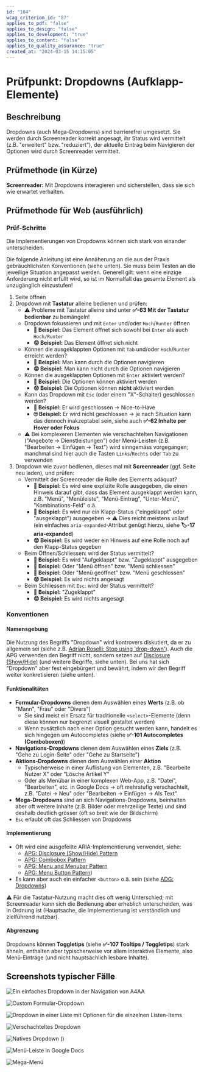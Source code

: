 ```yaml
---
id: "104"
wcag_criterion_id: "87"
applies_to_pdf: "false"
applies_to_design: "false"
applies_to_development: "true"
applies_to_content: "false"
applies_to_quality_assurance: "true"
created_at: "2024-03-15 14:15:05"
---
```


# Prüfpunkt: Dropdowns (Aufklapp-Elemente)

## Beschreibung

Dropdowns (auch Mega-Dropdowns) sind barrierefrei umgesetzt. Sie werden durch Screenreader korrekt angesagt, ihr Status wird vermittelt (z.B. "erweitert" bzw. "reduziert"), der aktuelle Eintrag beim Navigieren der Optionen wird durch Screenreader vermittelt.

## Prüfmethode (in Kürze)

**Screenreader:** Mit Dropdowns interagieren und sicherstellen, dass sie sich wie erwartet verhalten.

## Prüfmethode für Web (ausführlich)

### Prüf-Schritte

Die Implementierungen von Dropdowns können sich stark von einander unterscheiden.

Die folgende Anleitung ist eine Annäherung an die aus der Praxis gebräuchlichsten Konventionen (siehe unten). Sie muss beim Testen an die jeweilige Situation angepasst werden. Generell gilt: wenn eine einzige Anforderung nicht erfüllt wird, so ist im Normalfall das gesamte Element als unzugänglich einzustufen!

1. Seite öffnen
1. Dropdown mit **Tastatur** alleine bedienen und prüfen:
    - ⚠️ Probleme mit Tastatur alleine sind unter **✅-63 Mit der Tastatur bedienbar** zu bemängeln!
    - Dropdown fokussieren und mit `Enter` und/oder `Hoch`/`Runter` öffnen
        - **🙂 Beispiel:** Das Element öffnet sich sowohl bei `Enter` als auch `Hoch/Runter`
        - **😡 Beispiel:** Das Element öffnet sich nicht
    - Können die ausgeklappten Optionen mit `Tab` und/oder `Hoch`/`Runter` erreicht werden?
        - **🙂 Beispiel:** Man kann durch die Optionen navigieren
        - **😡 Beispiel:** Man kann nicht durch die Optionen navigieren
    - Können die ausgeklappten Optionen mit `Enter` aktiviert werden?
        - **🙂 Beispiel:** Die Optionen können aktiviert werden
        - **😡 Beispiel:** Die Optionen können **nicht** aktiviert werden
    - Kann das Dropdown mit `Esc` (oder einem "X"-Schalter) geschlossen werden?
        - **🙂 Beispiel:** Er wird geschlossen → Nice-to-Have
        - **🙄 Beispiel:** Er wird nicht geschlossen → je nach Situation kann das dennoch inakzeptabel sein, siehe auch **✅-62 Inhalte per Hover oder Fokus**
    - ⚠️ Bei komplexeren Elementen wie verschachtelten Navigationen ("Angebote → Dienstleistungen") oder Menü-Leisten (z.B. "Bearbeiten → Einfügen → Text") wird sinngemäss vorgegangen; manchmal sind hier auch die Tasten `Links`/`Rechts` oder `Tab` zu verwenden
1. Dropdown wie zuvor bedienen, dieses mal mit **Screenreader** (ggf. Seite neu laden), und prüfen:
    - Vermittelt der Screenreader die Rolle des Elements adäquat?
        - **🙂 Beispiel:** Es wird eine explizite Rolle ausgegeben, die einen Hinweis darauf gibt, dass das Element ausgeklappt werden kann, z.B. "Menü", "Menüleiste", "Menü-Eintrag", "Unter-Menü", "Kombinations-Feld" o.ä.
        - **🙂 Beispiel:** Es wird nur ein Klapp-Status ("eingeklappt" oder "ausgeklappt") ausgegeben → ⚠️ Dies reicht meistens vollauf (ein einfaches `aria-expanded`-Attribut genügt hierzu, siehe **🏷️-17 aria-expanded**)
        - **😡 Beispiel:** Es wird weder ein Hinweis auf eine Rolle noch auf den Klapp-Status gegeben
    - Beim Öffnen/Schliessen: wird der Status vermittelt?
        - **🙂 Beispiel:** Es wird "Aufgeklappt" bzw. "Zugeklappt" ausgegeben
        - **🙂 Beispiel:** Oder "Menü öffnen" bzw. "Menü schliessen"
        - **🙂 Beispiel:** Oder "Menü geöffnet" bzw. "Menü geschlossen"
        - **😡 Beispiel:** Es wird nichts angesagt
    - Beim Schliessen mit `Esc`: wird der Status vermittelt?
        - **🙂 Beispiel:** "Zugeklappt"
        - **😡 Beispiel:** Es wird nichts angesagt

### Konventionen

#### Namensgebung

Die Nutzung des Begriffs "Dropdown" wird kontrovers diskutiert, da er zu allgemein sei (siehe z.B. [Adrian Roselli: Stop using 'drop-down'](https://adrianroselli.com/2020/03/stop-using-drop-down.html)). Auch die APG verwenden den Begriff nicht, sondern setzen auf [Disclosure (Show/Hide)](https://www.w3.org/WAI/ARIA/apg/patterns/disclosure/) (und weitere Begriffe, siehe unten). Bei uns hat sich "Dropdown" aber fest eingebürgert und bewährt, indem wir den Begriff weiter konkretisieren (siehe unten).

#### Funktionalitäten

- **Formular-Dropdowns** dienen dem Auswählen eines **Werts** (z.B. ob "Mann", "Frau" oder "Divers")
    - Sie sind meist ein Ersatz für traditionelle `<select>`-Elemente (denn diese können nur begrenzt visuell gestaltet werden)
    - Wenn zusätzlich nach einer Option gesucht werden kann, handelt es sich hingegen um Autocompletes (siehe **✅-101 Autocompletes (Comboboxen)**)
- **Navigations-Dropdowns** dienen dem Auswählen eines **Ziels** (z.B. "Gehe zu Login-Seite" oder "Gehe zu Startseite")
- **Aktions-Dropdowns** dienen dem Auswählen einer **Aktion**
    - Typischerweise in einer Auflistung von Elementen, z.B. "Bearbeite Nutzer X" oder "Lösche Artikel Y"
    - Oder als Menübar in einer komplexen Web-App, z.B. "Datei", "Bearbeiten", etc. in Google Docs → oft mehrstufig verschachtelt, z.B. "Datei → Neu" oder "Bearbeiten → Einfügen → Als Text"
- **Mega-Dropdowns** sind an sich Navigations-Dropdowns, beinhalten aber oft weitere Inhalte (z.B. Bilder oder mehrzeilige Texte) und sind deshalb deutlich grösser (oft so breit wie der Bildschirm)
- `Esc` erlaubt oft das Schliessen von Dropdowns

#### Implementierung

- Oft wird eine ausgefeilte ARIA-Implementierung verwendet, siehe:
    - [APG: Disclosure (Show/Hide) Pattern](https://www.w3.org/WAI/ARIA/apg/patterns/disclosure/)
    - [APG: Combobox Pattern](https://www.w3.org/WAI/ARIA/apg/patterns/combobox/)
    - [APG: Menu and Menubar Pattern](https://www.w3.org/WAI/ARIA/apg/patterns/menubar/)
    - [APG: Menu Button Pattern](https://www.w3.org/WAI/ARIA/apg/patterns/menu-button/))
- Es kann aber auch ein einfacher `<button>` o.ä. sein (siehe [ADG: Dropdowns](https://www.accessibility-developer-guide.com/examples/widgets/dropdown/))

⚠️ Für die Tastatur-Nutzung macht dies oft wenig Unterschied; mit Screenreader kann sich die Bedienung aber erheblich unterscheiden, was in Ordnung ist (Hauptsache, die Implementierung ist verständlich und zielführend nutzbar).

#### Abgrenzung

Dropdowns können **Toggletips** (siehe **✅-107 Tooltips / Toggletips**) stark ähneln, enthalten aber typischerweise vor allem interaktive Elemente, also Menü-Einträge (und nicht hauptsächlich lesbare Inhalte).

## Screenshots typischer Fälle

![Ein einfaches Dropdown in der Navigation von A4AA](images/ein-einfaches-dropdown-in-der-navigation-von-a4aa.png)

![Custom Formular-Dropdown](images/custom-formular-dropdown.png)

![Dropdown in einer Liste mit Optionen für die einzelnen Listen-Items](images/dropdown-in-einer-liste-mit-optionen-fr-die-einzelnen-listen-items.png)

![Verschachteltes Dropdown](images/verschachteltes-dropdown.png)

![Natives Dropdown (<select>)](images/natives-dropdown-select.png)

![Menü-Leiste in Google Docs](images/men-leiste-in-google-docs.png)

![Mega-Menü](images/mega-men.png)